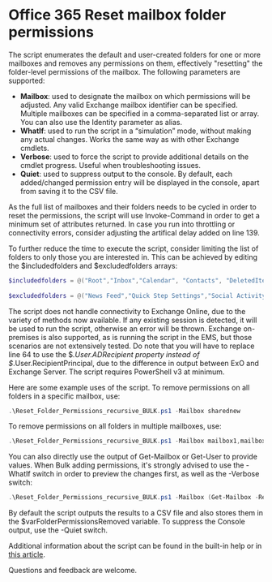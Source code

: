 # Office 365 Reset mailbox folder permissions

The script enumerates the default and user-created folders for one or more mailboxes and removes any permissions on them, effectively "resetting" the folder-level permissions of the mailbox. The following parameters are supported:

* __Mailbox__: used to designate the mailbox on which permissions will be adjusted. Any valid Exchange mailbox identifier can be specified. Multiple mailboxes can be specified in a comma-separated list or array. You can also use the Identity parameter as alias.   
* __WhatIf__: used to run the script in a “simulation” mode, without making any actual changes. Works the same way as with other Exchange cmdlets. 
* __Verbose__: used to force the script to provide additional details on the cmdlet progress. Useful when troubleshooting issues. 
* __Quiet__: used to suppress output to the console. By default, each added/changed permission entry will be displayed in the console, apart from saving it to the CSV file. 

As the full list of mailboxes and their folders needs to be cycled in order to reset the permissions, the script will use Invoke-Command in order to get a minimum set of attributes returned. In case you run into throttling or connectivity errors, consider adjusting the artifical delay added on line 139.

To further reduce the time to execute the script, consider limiting the list of folders to only those you are interested in. This can be achieved by editing the $includedfolders and $excludedfolders arrays:
```PowerShell
$includedfolders = @("Root","Inbox","Calendar", "Contacts", "DeletedItems", "Drafts", "JunkEmail", "Journal", "Notes", "Outbox", "SentItems", "Tasks", "CommunicatorHistory", "Clutter", "Archive") 
 
$excludedfolders = @("News Feed","Quick Step Settings","Social Activity Notifications","Suggested Contacts", "SearchDiscoveryHoldsUnindexedItemFolder", "SearchDiscoveryHoldsFolder","Calendar Logging")
```
The script does not handle connectivity to Exchange Online, due to the variety of methods now available. If any existing session is detected, it will be used to run the script, otherwise an error will be thrown. Exchange on-premises is also supported, as is running the script in the EMS, but those scenarios are not extensively tested. Do note that you will have to replace line 64 to use the $_.User.ADRecipient property instead of $_.User.RecipientPrincipal, due to the difference in output between ExO and Exchange Server. The script requires PowerShell v3 at minimum.

Here are some example uses of the script. To remove permissions on all folders in a specific mailbox, use:
```PowerShell
.\Reset_Folder_Permissions_recursive_BULK.ps1 -Mailbox sharednew
```
To remove permissions on all folders in multiple mailboxes, use:
```PowerShell
.\Reset_Folder_Permissions_recursive_BULK.ps1 -Mailbox mailbox1,mailbox2,mailbox3
```
You can also directly use the output of Get-Mailbox or Get-User to provide values. When Bulk adding permissions, it's strongly advised to use the -WhatIf switch in order to preview the changes first, as well as the -Verbose switch:

```PowerShell
.\Reset_Folder_Permissions_recursive_BULK.ps1 -Mailbox (Get-Mailbox -RecipientTypeDetails RoomMailbox) -WhatIf -Verbose
```
By default the script outputs the results to a CSV file and also stores them in the $varFolderPermissionsRemoved variable. To suppress the Console output, use the -Quiet switch.

Additional information about the script can be found in the built-in help or in [this article](https://www.michev.info/Blog/Post/2525/powershell-script-to-remove-folder-level-exchange-permissions-in-bulk). 

Questions and feedback are welcome.
